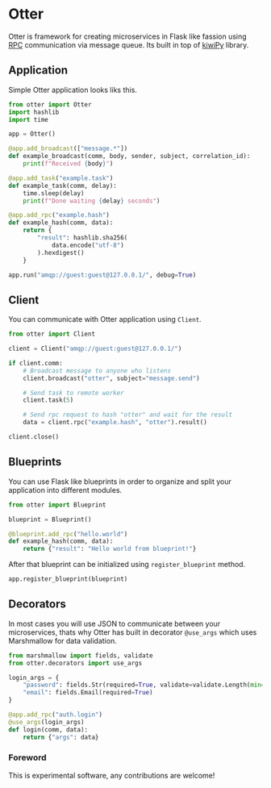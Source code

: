 # Otter

Otter is framework for creating microservices in Flask like fassion using [RPC](https://en.wikipedia.org/wiki/Remote_procedure_call) communication via message queue. Its built in top of [kiwiPy](https://github.com/aiidateam/kiwipy) library.

## Application

Simple Otter application looks liks this.

```python
from otter import Otter
import hashlib
import time

app = Otter()

@app.add_broadcast(["message.*"])
def example_broadcast(comm, body, sender, subject, correlation_id):
    print(f"Received {body}")

@app.add_task("example.task")
def example_task(comm, delay):
    time.sleep(delay)
    print(f"Done waiting {delay} seconds")

@app.add_rpc("example.hash")
def example_hash(comm, data):
    return {
        "result": hashlib.sha256(
            data.encode("utf-8")
        ).hexdigest()
    }

app.run("amqp://guest:guest@127.0.0.1/", debug=True)
```

## Client

You can communicate with Otter application using `Client`.

```python
from otter import Client

client = Client("amqp://guest:guest@127.0.0.1/")

if client.comm:
    # Broadcast message to anyone who listens
    client.broadcast("otter", subject="message.send")

    # Send task to remote worker
    client.task(5)

    # Send rpc request to hash "otter" and wait for the result
    data = client.rpc("example.hash", "otter").result()

client.close()
```

## Blueprints

You can use Flask like blueprints in order to organize and split your application into different modules.

```python
from otter import Blueprint

blueprint = Blueprint()

@blueprint.add_rpc("hello.world")
def example_hash(comm, data):
    return {"result": "Hello world from blueprint!"}

```

After that blueprint can be initialized using `register_blueprint` method.

```python
app.register_blueprint(blueprint)
```

## Decorators

In most cases you will use JSON to communicate between your microservices, thats why Otter has built in decorator `@use_args` which uses Marshmallow for data validation.

```python
from marshmallow import fields, validate
from otter.decorators import use_args

login_args = {
    "password": fields.Str(required=True, validate=validate.Length(min=8)),
    "email": fields.Email(required=True)
}

@app.add_rpc("auth.login")
@use_args(login_args)
def login(comm, data):
    return {"args": data}

```

### Foreword

This is experimental software, any contributions are welcome!
